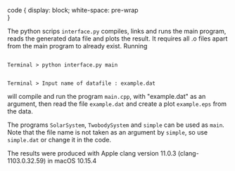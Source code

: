 code {
  display: block;
  white-space: pre-wrap   
}

The python scrips <code>interface.py</code> compiles, links and runs the main program, reads the generated data file and plots the result. It requires all .o files apart from the main program to already exist. Running

<code> 
Terminal > python interface.py main </code></p>
<code>
Terminal > Input name of datafile : example.dat
</code>

will compile and run the program `main.cpp`, with "example.dat" as an argument, then read the file `example.dat` and create a plot `example.eps` from the data.

The programs `SolarSystem`, `TwobodySystem` and `simple` can be used as `main`. Note that the file name is not taken as an argument by `simple`, so use `simple.dat` or change it in the code.


The results were produced with Apple clang version 11.0.3 (clang-1103.0.32.59) in macOS 10.15.4
